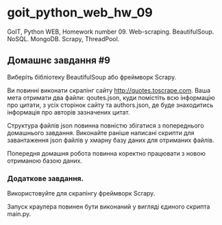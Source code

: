 # goit_python_web_hw_09
GoIT, Python WEB, Homework number 09. Web-scraping. BeautifulSoup. NoSQL. MongoDB. Scrapy, ThreadPool.

## Домашнє завдання #9

Виберіть бібліотеку BeautifulSoup або фреймворк Scrapy. 

Ви повинні виконати скрапінг сайту http://quotes.toscrape.com. Ваша мета отримати два файли: qoutes.json, куди помістіть всю інформацію про цитати, з усіх сторінок сайту та authors.json, де буде знаходитись інформація про авторів зазначених цитат. 

Структура файлів json повинна повністю збігатися з попереднього домашнього завдання. Виконайте раніше написані скрипти для завантаження json файлів у хмарну базу даних для отриманих файлів. 

Попередня домашня робота повинна коректно працювати з новою отриманою базою даних.

### Додаткове завдання.
Використовуйте для скрапінгу фреймворк Scrapy. 

Запуск краулера повинен бути виконаний у вигляді єдиного скрипта main.py.
